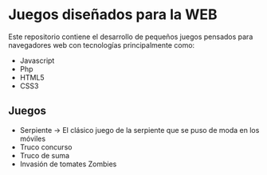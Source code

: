 # Juegos diseñados para la WEB
Este repositorio contiene el desarrollo de pequeños juegos pensados para navegadores web con tecnologías principalmente como:
- Javascript
- Php
- HTML5
- CSS3

## Juegos
- Serpiente → El clásico juego de la serpiente que se puso de moda en los móviles
- Truco concurso
- Truco de suma
- Invasión de tomates Zombies